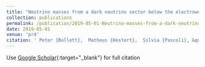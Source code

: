 ```yaml
---
title: "Neutrino masses from a dark neutrino sector below the electroweak scale"
collection: publications
permalink: /publication/2019-05-01-Neutrino-masses-from-a-dark-neutrino-sector-below-the-electroweak-scale
date: 2019-05-01
venue: 'prd'
citation: ' Peter {Ballett},  Matheus {Hostert},  Silvia {Pascoli}, &quot;Neutrino masses from a dark neutrino sector below the electroweak scale.&quot; prd, 2019.'
---
```

Use [Google Scholar](https://scholar.google.com/scholar?q=Neutrino+masses+from+a+dark+neutrino+sector+below+the+electroweak+scale){:target="_blank"} for full citation